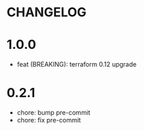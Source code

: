 # CHANGELOG

# 1.0.0

* feat (BREAKING): terraform 0.12 upgrade

# 0.2.1

* chore: bump pre-commit
* chore: fix pre-commit

